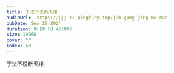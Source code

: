 ```yaml
---
title: 于法不说断灭相
audioUrl:  https://jgj-r2.pingfury.top/jin-gang-jing-60.m4a
pubDate: Sep 25 2024
duration: 0:19:58.493000
size: 19268
cover: ""
index: 60
---
```

于法不说断灭相